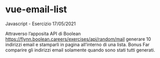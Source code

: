 # vue-email-list
Javascript - Esercizio 17/05/2021


Attraverso l’apposita API di Boolean https://flynn.boolean.careers/exercises/api/random/mail generare 10 indirizzi email e stamparli in pagina all’interno di una lista.
Bonus Far comparire gli indirizzi email solamente quando sono stati tutti generati.